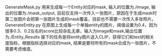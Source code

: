GenerateMask.py 用来生成每一个Entity对应的mask, 输入的位置为./image, 输出的位置为./mask_output, 目前仅支持一次传入一张图片，原因在于生成mask时第二张图片会把第一张图片生成的mask覆盖，目前也不需要一次传入多张照片。
GenerateEntity.py  在原图上生成每一个单独entity的图片，阈值设置为0.4，因为很多0.3、0.2左右的score比较杂乱无章，输入为image和mask,输出位置为./Entity_Results
接下的任务是将entity图片送入CLIP，获得它们和text的相关度指标，根据指标选择对应的mask, 结果是要将所有的mask合成为一张图片，不需要考虑维度。